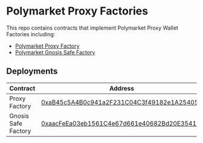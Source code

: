 # Polymarket Proxy Factories

This repo contains contracts that implement Polymarket Proxy Wallet Factories including:

* [Polymarket Proxy Factory](./packages/proxy-factory/contracts/ProxyWallet/ProxyWalletFactory.sol)
* [Polymarket Gnosis Safe Factory](./packages/safe-factory/contracts/SafeProxyFactory.sol)


## Deployments
| Contract         | Address                                                                           |
| ---------------- | --------------------------------------------------------------------------------- |
| Proxy Factory          |[0xaB45c5A4B0c941a2F231C04C3f49182e1A254052](https://polygonscan.com/address/0xaB45c5A4B0c941a2F231C04C3f49182e1A254052)|
| Gnosis Safe Factory    |[0xaacFeEa03eb1561C4e67d661e40682Bd20E3541b](https://mumbai.polygonscan.com/address/0xaacFeEa03eb1561C4e67d661e40682Bd20E3541b)|